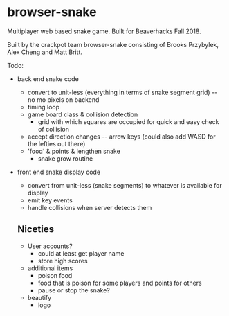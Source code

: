 # browser-snake
Multiplayer web based snake game.  Built for Beaverhacks Fall 2018. 

Built by the crackpot team browser-snake consisting of Brooks Przybylek, Alex Cheng and Matt Britt.


Todo:
- back end snake code
    - convert to unit-less (everything in terms of snake segment grid) -- no mo pixels on backend
    - timing loop
    - game board class & collision detection
        - grid with which squares are occupied for quick and easy check of collision
    - accept direction changes -- arrow keys (could also add WASD for the lefties out there)
    - 'food' & points & lengthen snake
        - snake grow routine
    

- front end snake display code
    - convert from unit-less (snake segments) to whatever is available for display
    - emit key events
    - handle collisions when server detects them

    ## Niceties
    - User accounts?
        - could at least get player name
        - store high scores
    - additional items
        - poison food
        - food that is poison for some players and points for others
        - pause or stop the snake?
    - beautify
        - logo